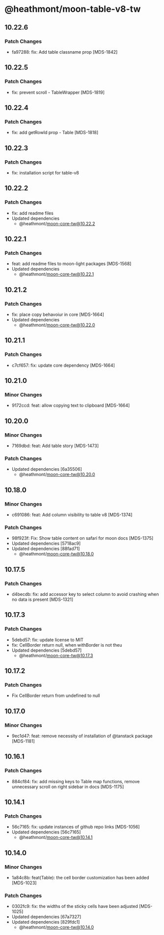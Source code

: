 # @heathmont/moon-table-v8-tw

## 10.22.6

### Patch Changes

- fa97288: fix: Add table classname prop [MDS-1842]

## 10.22.5

### Patch Changes

- fix: prevent scroll - TableWrapper [MDS-1819]

## 10.22.4

### Patch Changes

- fix: add getRowId prop - Table [MDS-1818]

## 10.22.3

### Patch Changes

- fix: installation script for table-v8

## 10.22.2

### Patch Changes

- fix: add readme files
- Updated dependencies
  - @heathmont/moon-core-tw@10.22.2

## 10.22.1

### Patch Changes

- feat: add readme files to moon-light packages [MDS-1568]
- Updated dependencies
  - @heathmont/moon-core-tw@10.22.1

## 10.21.2

### Patch Changes

- fix: place copy behavoiur in core [MDS-1664]
- Updated dependencies
  - @heathmont/moon-core-tw@10.22.0

## 10.21.1

### Patch Changes

- c7cf657: fix: update core dependency [MDS-1664]

## 10.21.0

### Minor Changes

- 9172ccd: feat: allow copying text to clipboard [MDS-1664]

## 10.20.0

### Minor Changes

- 7169dbd: feat: Add table story [MDS-1473]

### Patch Changes

- Updated dependencies [6a35506]
  - @heathmont/moon-core-tw@10.20.0

## 10.18.0

### Minor Changes

- c691086: feat: Add column visibility to table v8 [MDS-1374]

### Patch Changes

- 98f923f: Fix: Show table content on safari for moon docs [MDS-1375]
- Updated dependencies [5718ac9]
- Updated dependencies [88fad71]
  - @heathmont/moon-core-tw@10.18.0

## 10.17.5

### Patch Changes

- d4becdb: fix: add accessor key to select column to avoid crashing when no data is present [MDS-1321]

## 10.17.3

### Patch Changes

- 5debd57: fix: update license to MIT
- fix: CellBorder return null, when withBorder is not theu
- Updated dependencies [5debd57]
  - @heathmont/moon-core-tw@10.17.3

## 10.17.2

### Patch Changes

- Fix CellBorder return from undefined to null

## 10.17.0

### Minor Changes

- 9ec1d47: feat: remove necessity of installation of @tanstack package [MDS-1181]

## 10.16.1

### Patch Changes

- 884cf84: fix: add missing keys to Table map functions, remove unnecessary scroll on right sidebar in docs [MDS-1175]

## 10.14.1

### Patch Changes

- 56c7165: fix: update instances of github repo links [MDS-1056]
- Updated dependencies [56c7165]
  - @heathmont/moon-core-tw@10.14.1

## 10.14.0

### Minor Changes

- 1a84c8b: feat(Table): the cell border customization has been added [MDS-1023]

### Patch Changes

- 0302fc9: fix: the widths of the sticky cells have been adjusted [MDS-1025]
- Updated dependencies [67a7327]
- Updated dependencies [829fdc1]
  - @heathmont/moon-core-tw@10.14.0
